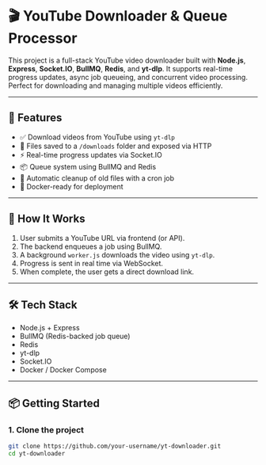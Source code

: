 # 🎬 YouTube Downloader & Queue Processor

This project is a full-stack YouTube video downloader built with **Node.js**, **Express**, **Socket.IO**, **BullMQ**, **Redis**, and **yt-dlp**. It supports real-time progress updates, async job queueing, and concurrent video processing. Perfect for downloading and managing multiple videos efficiently.

---

## 🚀 Features

- ✅ Download videos from YouTube using `yt-dlp`
- 📁 Files saved to a `/downloads` folder and exposed via HTTP
- ⚡ Real-time progress updates via Socket.IO
- 📦 Queue system using BullMQ and Redis
- 🧹 Automatic cleanup of old files with a cron job
- 🐳 Docker-ready for deployment

---

## 🧠 How It Works

1. User submits a YouTube URL via frontend (or API).
2. The backend enqueues a job using BullMQ.
3. A background `worker.js` downloads the video using `yt-dlp`.
4. Progress is sent in real time via WebSocket.
5. When complete, the user gets a direct download link.

---

## 🛠 Tech Stack

- Node.js + Express
- BullMQ (Redis-backed job queue)
- Redis
- yt-dlp
- Socket.IO
- Docker / Docker Compose

---

## 📦 Getting Started

### 1. Clone the project

```bash
git clone https://github.com/your-username/yt-downloader.git
cd yt-downloader
```
